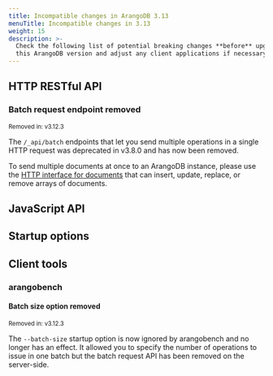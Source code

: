 ```yaml
---
title: Incompatible changes in ArangoDB 3.13
menuTitle: Incompatible changes in 3.13
weight: 15
description: >-
  Check the following list of potential breaking changes **before** upgrading to
  this ArangoDB version and adjust any client applications if necessary
---
```

## 



## HTTP RESTful API

### Batch request endpoint removed

<small>Removed in: v3.12.3</small>

The `/_api/batch` endpoints that let you send multiple operations in a single
HTTP request was deprecated in v3.8.0 and has now been removed.

To send multiple documents at once to an ArangoDB instance, please use the
[HTTP interface for documents](../../develop/http-api/documents.md#multiple-document-operations)
that can insert, update, replace, or remove arrays of documents.

## JavaScript API



## Startup options



## Client tools

### arangobench

#### Batch size option removed

<small>Removed in: v3.12.3</small>

The `--batch-size` startup option is now ignored by arangobench and no longer
has an effect. It allowed you to specify the number of operations to issue in
one batch but the batch request API has been removed on the server-side.
